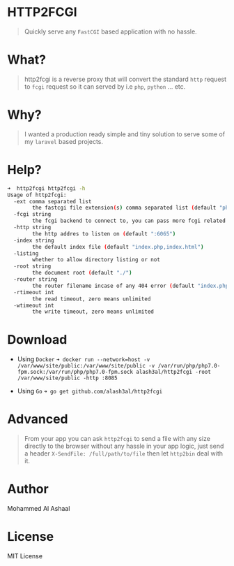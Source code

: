 HTTP2FCGI
==========
> Quickly serve any `FastCGI` based application with no hassle.

What?
=======
> http2fcgi is a reverse proxy that will convert the standard `http` request to `fcgi` 
request so it can served by i.e `php`, `python` ... etc.

Why?
====
> I wanted a production ready simple and tiny solution to serve some of my `laravel` based projects.

Help?
=====
```bash
➜  http2fcgi http2fcgi -h
Usage of http2fcgi:
  -ext comma separated list
        the fastcgi file extension(s) comma separated list (default "php")
  -fcgi string
        the fcgi backend to connect to, you can pass more fcgi related params as query params (default "unix:///var/run/php/php7.0-fpm.sock")
  -http string
        the http addres to listen on (default ":6065")
  -index string
        the default index file (default "index.php,index.html")
  -listing
        whether to allow directory listing or not
  -root string
        the document root (default "./")
  -router string
        the router filename incase of any 404 error (default "index.php")
  -rtimeout int
        the read timeout, zero means unlimited
  -wtimeout int
        the write timeout, zero means unlimited
```

Download
==========
- Using `Docker` `➜ docker run --network=host -v /var/www/site/public:/var/www/site/public -v /var/run/php/php7.0-fpm.sock:/var/run/php/php7.0-fpm.sock alash3al/http2fcgi -root /var/www/site/public -http :8085`

- Using `Go` `➜ go get github.com/alash3al/http2fcgi`

Advanced
=========
> From your app you can ask `http2fcgi` to send a file with any size directly to the browser without any hassle in your app logic, just send a header `X-SendFile: /full/path/to/file` then let `http2bin` deal with it. 

Author
========
Mohammed Al Ashaal

License
========
MIT License
